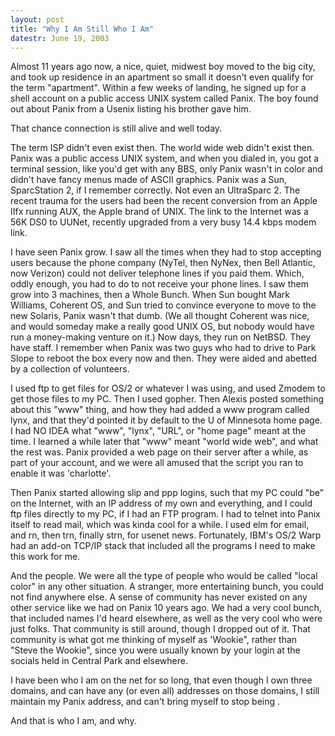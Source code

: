 ```yaml
---
layout: post
title: "Why I Am Still Who I Am"
datestr: June 19, 2003
---
```


Almost 11 years ago now, a nice, quiet, midwest boy moved to the big city, and took up residence in an apartment so small it doesn't even qualify for the term "apartment".  Within a few weeks of landing, he signed up for a shell account on a public access UNIX system called Panix.  The boy found out about Panix from a Usenix listing his brother gave him.

That chance connection is still alive and well today.

The term ISP didn't even exist then.  The world wide web didn't exist then.  Panix was a public access UNIX system, and when you dialed in, you got a terminal session, like you'd get with any BBS, only Panix wasn't in color and didn't have fancy menus made of ASCII graphics.  Panix was a Sun, SparcStation 2, if I remember correctly.  Not even an UltraSparc 2.  The recent trauma for the users had been the recent conversion from an Apple IIfx running AUX, the Apple brand of UNIX.  The link to the Internet was a 56K DS0 to UUNet, recently upgraded from a very busy 14.4 kbps modem link.

I have seen Panix grow.  I saw all the times when they had to stop accepting users because the phone company (NyTel, then NyNex, then Bell Atlantic, now Verizon) could not deliver telephone lines if you paid them.  Which, oddly enough, you had to do to not receive your phone lines.  I saw them grow into 3 machines, then a Whole Bunch.  When Sun bought Mark Williams, Coherent OS, and Sun tried to convince everyone to move to the new Solaris, Panix wasn't that dumb.  (We all thought Coherent was nice, and would someday make a really good UNIX OS, but nobody would have run a money-making venture on it.)  Now days, they run on NetBSD.  They have staff.  I remember when Panix was two guys who had to drive to Park Slope to reboot the box every now and then.  They were aided and abetted by a collection of volunteers.

I used ftp to get files for OS/2 or whatever I was using, and used Zmodem to get those files to my PC.  Then I used gopher.  Then Alexis posted something about this "www" thing, and how they had added a www program called lynx, and that they'd pointed it by default to the U of Minnesota home page.  I had NO IDEA what "www", "lynx", "URL", or "home page" meant at the time.  I learned a while later that "www" meant "world wide web", and what the rest was.  Panix provided a web page on their server after a while, as part of your account, and we were all amused that the script you ran to enable it was 'charlotte'.

Then Panix started allowing slip and ppp logins, such that my PC could "be" on the Internet, with an IP address of my own and everything, and I could ftp files directly to my PC, if I had an FTP program.  I had to telnet into Panix itself to read mail, which was kinda cool for a while.  I used elm for email, and rn, then trn, finally strn, for usenet news.  Fortunately, IBM's OS/2 Warp had an add-on TCP/IP stack that included all the programs I need to make this work for me.

And the people.  We were all the type of people who would be called "local color" in any other situation.  A stranger, more entertaining bunch, you could not find anywhere else.  A sense of community has never existed on any other service like we had on Panix 10 years ago.  We had a very cool bunch, that included names I'd heard elsewhere, as well as the very cool who were just folks.  That community is still around, though I dropped out of it.  That community is what got me thinking of myself as 'Wookie", rather than "Steve the Wookie", since you were usually known by your login at the socials held in Central Park and elsewhere.

I have been who I am on the net for so long, that even though I own three domains, and can have any (or even all) addresses on those domains, I still maintain my Panix address, and can't bring myself to stop being
.

And that is who I am, and why.

